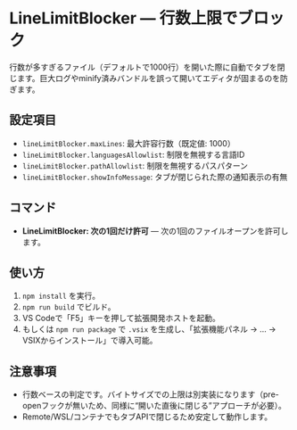 # LineLimitBlocker — 行数上限でブロック

行数が多すぎるファイル（デフォルトで1000行）を開いた際に自動でタブを閉じます。巨大ログやminify済みバンドルを誤って開いてエディタが固まるのを防ぎます。

## 設定項目
- `lineLimitBlocker.maxLines`: 最大許容行数（既定値: 1000）
- `lineLimitBlocker.languagesAllowlist`: 制限を無視する言語ID
- `lineLimitBlocker.pathAllowlist`: 制限を無視するパスパターン
- `lineLimitBlocker.showInfoMessage`: タブが閉じられた際の通知表示の有無

## コマンド
- **LineLimitBlocker: 次の1回だけ許可** — 次の1回のファイルオープンを許可します。

## 使い方
1. `npm install` を実行。
2. `npm run build` でビルド。
3. VS Codeで「F5」キーを押して拡張開発ホストを起動。
4. もしくは `npm run package` で `.vsix` を生成し、「拡張機能パネル → … → VSIXからインストール」で導入可能。

## 注意事項
- 行数ベースの判定です。バイトサイズでの上限は別実装になります（pre-openフックが無いため、同様に“開いた直後に閉じる”アプローチが必要）。
- Remote/WSL/コンテナでもタブAPIで閉じるため安定して動作します。